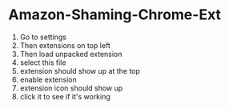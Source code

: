 # Amazon-Shaming-Chrome-Ext


1) Go to settings
2) Then extensions on top left
3) Then load unpacked extension
4) select this file
5) extension should show up at the top
6) enable extension
7) extension icon should show up
8) click it to see if it's working
